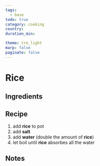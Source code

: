 ```yaml
---
tags:
  - base
todo: true
category: cooking
country:
duration_min:

theme: tre_light
marp: false
paginate: false
---
```


# Rice

## Ingredients

## Recipe
1. add **rice** to pot
1. add **salt**
1. add **water** (double the amount of **rice**)
1. let boil until **rice** absorbes all the water

## Notes
